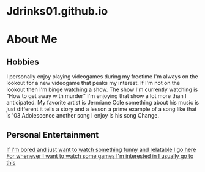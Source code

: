 # Jdrinks01.github.io
# About Me
## Hobbies
I personally enjoy playing videogames during my freetime I'm always on the lookout for a new videogame that peaks my interest. If I'm not on the lookout then I'm binge watching a show. The show I'm currently watching is "How to get away with murder" I'm enjoying that show a lot more than I anticipated.
My favorite artist is Jermiane Cole something about his music is just different it tells a story and a lesson a prime example of a song like that is '03 Adolescence another song I enjoy is his song Change.
## Personal Entertainment
[If I'm bored and just want to watch something funny and relatable I go here](https://www.youtube.com/@RDCworld1)
[For whenever I want to watch some games I'm interested in I usually go to this](https://www.twitch.tv/)